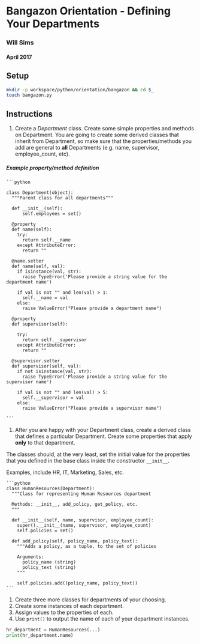 # Bangazon Orientation - Defining Your Departments
### Will Sims
#### April 2017

## Setup

```bash
mkdir -p workspace/python/orientation/bangazon && cd $_
touch bangazon.py
```

## Instructions

1. Create a *Department* class. Create some simple properties and methods on Department. You are going to create some derived classes that inherit from Department, so make sure that the properties/methods you add are general to **all** Departments (e.g. name, supervisor, employee_count, etc).

  ##### Example property/method definition

    ```python

    class Department(object):
      """Parent class for all departments"""

      def __init__(self):
          self.employees = set()

      @property
      def name(self):
        try:
          return self.__name
        except AttributeError:
          return ""

      @name.setter
      def name(self, val):
        if isinstance(val, str):
          raise TypeError('Please provide a string value for the department name')

        if val is not "" and len(val) > 1:
          self.__name = val
        else:
          raise ValueError("Please provide a department name")

      @property
      def supervisor(self):

        try:
          return self.__supervisor
        except AttributeError:
          return ""

      @supervisor.setter
      def supervisor(self, val):
        if not isinstance(val, str):
          raise TypeError('Please provide a string value for the supervisor name')

        if val is not "" and len(val) > 5:
          self.__supervisor = val
        else:
          raise ValueError("Please provide a supervisor name")

    ```

1. After you are happy with your Department class, create a derived class that defines a particular Department. Create some properties that apply **only** to that department.
  
  The classes should, at the very least, set the initial value for the properties that you defined in the base class inside the constructor `__init__`.

  Examples, include HR, IT, Marketing, Sales, etc.

    ```python
    class HumanResources(Department):
      """Class for representing Human Resources department

      Methods: __init__, add_policy, get_policy, etc.
      """

      def __init__(self, name, supervisor, employee_count):
        super().__init__(name, supervisor, employee_count)
        self.policies = set()

      def add_policy(self, policy_name, policy_text):
        """Adds a policy, as a tuple, to the set of policies

        Arguments:
          policy_name (string)
          policy_text (string)
        """

        self.policies.add((policy_name, policy_text))
    ```


1. Create three more classes for departments of your choosing.
1. Create some instances of each department.
1. Assign values to the properties of each.
1. Use `print()` to output the name of each of your department instances.

  ```python
  hr_department = HumanResources(...)
  print(hr_department.name)
  ```